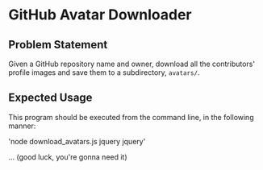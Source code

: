 # GitHub Avatar Downloader




## Problem Statement


Given a GitHub repository name and owner, download all the contributors' profile images and save them to a subdirectory, `avatars/`.


## Expected Usage


This program should be executed from the command line, in the following manner:


'node download_avatars.js jquery jquery'


... (good luck, you're gonna need it)